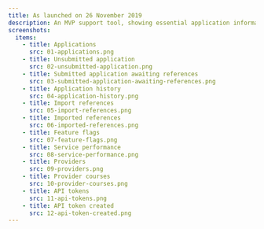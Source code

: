 ```yaml
---
title: As launched on 26 November 2019
description: An MVP support tool, showing essential application information.
screenshots:
  items:
    - title: Applications
      src: 01-applications.png
    - title: Unsubmitted application
      src: 02-unsubmitted-application.png
    - title: Submitted application awaiting references
      src: 03-submitted-application-awaiting-references.png
    - title: Application history
      src: 04-application-history.png
    - title: Import references
      src: 05-import-references.png
    - title: Imported references
      src: 06-imported-references.png
    - title: Feature flags
      src: 07-feature-flags.png
    - title: Service performance
      src: 08-service-performance.png
    - title: Providers
      src: 09-providers.png
    - title: Provider courses
      src: 10-provider-courses.png
    - title: API tokens
      src: 11-api-tokens.png
    - title: API token created
      src: 12-api-token-created.png
---
```

